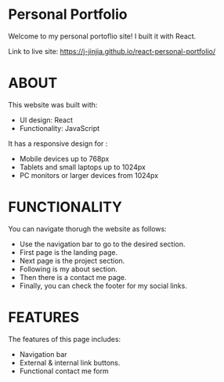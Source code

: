 # Personal Portfolio

Welcome to my personal portoflio site! I built it with React.

Link to live site: https://j-jinjia.github.io/react-personal-portfolio/

# ABOUT

This website was built with:

- UI design: React
- Functionality: JavaScript

It has a responsive design for :

- Mobile devices up to 768px
- Tablets and small laptops up to 1024px
- PC monitors or larger devices from 1024px

# FUNCTIONALITY

You can navigate thorugh the website as follows:

- Use the navigation bar to go to the desired section.
- First page is the landing page.
- Next page is the project section.
- Following is my about section.
- Then there is a contact me page.
- Finally, you can check the footer for my social links.

# FEATURES

The features of this page includes:

- Navigation bar
- External & internal link buttons.
- Functional contact me form
